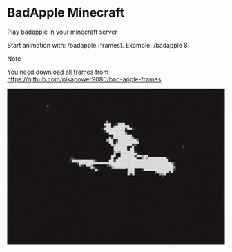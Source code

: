 # BadApple Minecraft

Play badapple in your minecraft server

Start animation with: /badapple (frames). Example: /badapple 8

> [!NOTE]
> You need download all frames from https://github.com/pikapower9080/bad-apple-frames

<img src=".github/example.png">